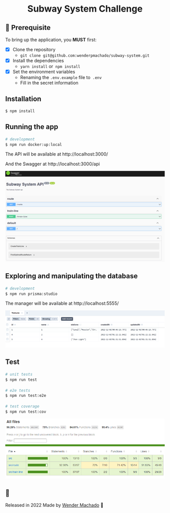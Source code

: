 <h1><p align="center">
  Subway System Challenge
</p></h1>

## 🔧 Prerequisite

To bring up the application, you **MUST** first:

* [x] Clone the repository
   - `git clone git@github.com:wenderpmachado/subway-system.git`
* [x] Install the dependencies
   - `yarn install` or` npm install`
* [x] Set the environment variables
   - Renaming the `.env.example` file to` .env`
   - Fill in the secret information

## Installation

```bash
$ npm install
```

## Running the app

```bash
# development
$ npm run docker:up:local
```

The API will be available at http://localhost:3000/

And the Swagger at http://localhost:3000/api

![Swagger](./.github/images/swagger.png)

## Exploring and manipulating the database

```bash
# development
$ npm run prisma:studio
```

The manager will be available at http://localhost:5555/

![Studio](./.github/images/studio.png)

## Test

```bash
# unit tests
$ npm run test

# e2e tests
$ npm run test:e2e

# test coverage
$ npm run test:cov
```

![Coverage](./.github/images/coverage.png)

<!-- ## :closed_book: License -->
## :closed_book:

Released in 2022
Made by [Wender Machado](https://github.com/wenderpmachado) 🚀
